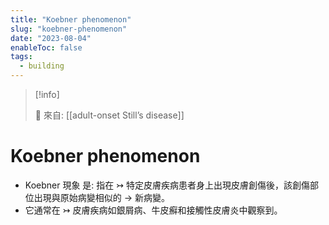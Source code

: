 ```yaml
---
title: "Koebner phenomenon"
slug: "koebner-phenomenon"
date: "2023-08-04"
enableToc: false
tags:
  - building
---
```


> [!info]
>
> 🌱 來自: [[adult-onset Still’s disease]]

# Koebner phenomenon

- Koebner 現象 是: 指在 ↣ 特定皮膚疾病患者身上出現皮膚創傷後，該創傷部位出現與原始病變相似的 → 新病變。
- 它通常在 ↣ 皮膚疾病如銀屑病、牛皮癬和接觸性皮膚炎中觀察到。
